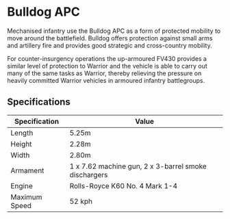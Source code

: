 # Bulldog APC

Mechanised infantry use the Bulldog APC as a form of protected mobility to move around the battlefield. Bulldog offers protection against small arms and artillery fire and provides good strategic and cross-country mobility.

For counter-insurgency operations the up-armoured FV430 provides a similar level of protection to Warrior and the vehicle is able to carry out many of the same tasks as Warrior, thereby relieving the pressure on heavily committed Warrior vehicles in armoured infantry battlegroups.

## Specifications

| Specification  |  Value     |
|------------|-----------|
| Length     | 5.25m     |
| Height     | 2.28m     |
| Width      | 2.80m     |
| Armament   | 1 x 7.62 machine gun, 2 x 3-barrel smoke dischargers |
| Engine     | Rolls-Royce K60 No. 4 Mark 1-4 |
| Maximum Speed | 52 kph |
